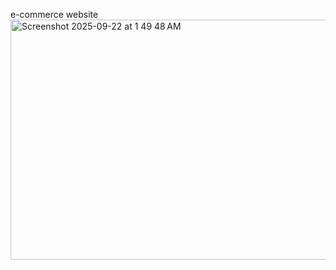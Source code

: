 e-commerce website
</br>
<img width="849" height="384" alt="Screenshot 2025-09-22 at 1 49 48 AM" src="https://github.com/user-attachments/assets/23ece90b-e570-482c-be1e-fa0cba7abfae" />
